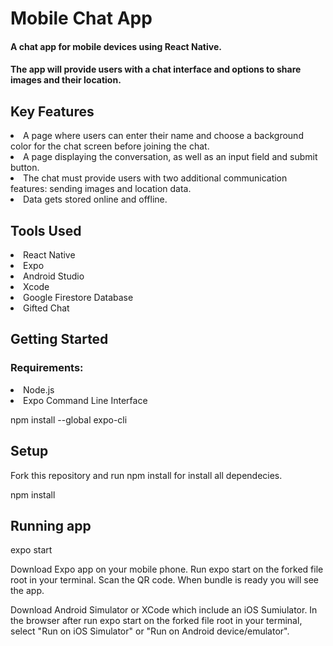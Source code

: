 <h1>Mobile Chat App </h1>
<h4>A chat app for mobile devices using React Native.</h4>
<h4>The app will
provide users with a chat interface and options to share images and their
location.</h4>

<h2>Key Features</h2>
<li>A page where users can enter their name and choose a background color for the chat screen
before joining the chat.</li>
<li>A page displaying the conversation, as well as an input field and submit button.</li>
<li>The chat must provide users with two additional communication features: sending images
and location data.</li>
<li>Data gets stored online and offline.</li>

<h2>Tools Used</h2>
<li>React Native</li>
<li>Expo</li>
<li>Android Studio</li>
<li>Xcode</li>
<li>Google Firestore Database</li>
<li>Gifted Chat</li>

<h2>Getting Started</h2>
<h3>Requirements:</h3>
<li>Node.js</li>
<li>Expo Command Line Interface</li>

npm install --global expo-cli

<h2>Setup</h2>
Fork this repository and run npm install for install all dependecies.

npm install

 <h2>Running app</h2>

  expo start

Download Expo app on your mobile phone. Run expo start on the forked file root in your terminal. Scan the QR code. When bundle is ready you will see the app.

Download Android Simulator or XCode which include an iOS Sumiulator. In the browser after run expo start on the forked file root in your terminal, select "Run on iOS Simulator" or "Run on Android device/emulator".

